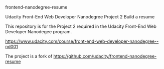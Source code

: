 frontend-nanodegree-resume

Udacity Front-End Web Developer Nanodegree Project 2 Build a resume

This repository is for the Project 2 required in the Udacity Front-End Web Developer Nanodegee program.

https://www.udacity.com/course/front-end-web-developer-nanodegree--nd001

The project is a fork of https://github.com/udacity/frontend-nanodegree-resume

